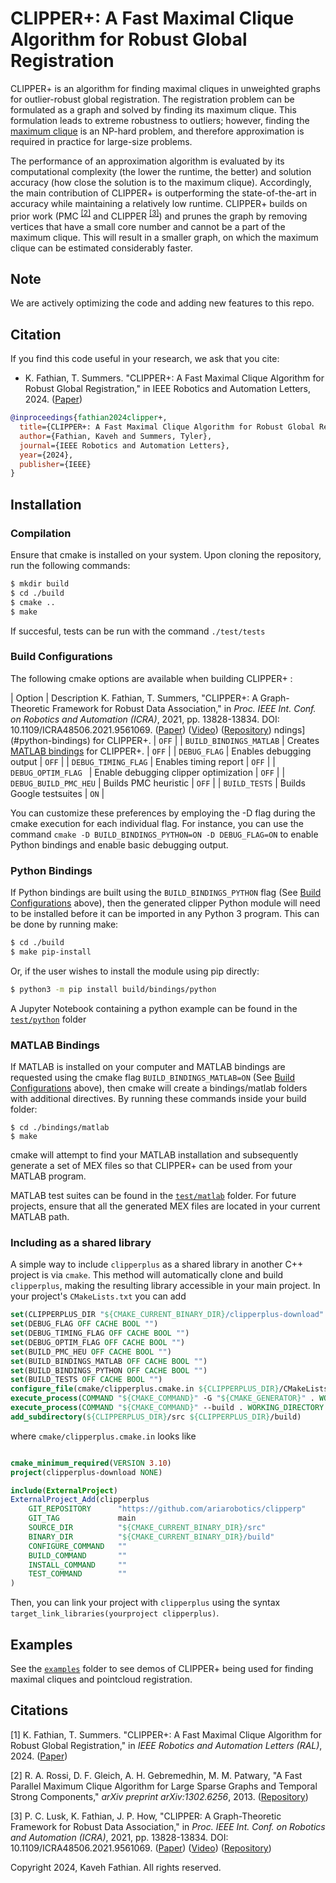 # CLIPPER+: A Fast Maximal Clique Algorithm for Robust Global Registration 

CLIPPER+ is an algorithm for finding maximal cliques in unweighted graphs for outlier-robust global registration. The registration problem can be 
formulated as a graph and solved by finding its maximum clique. This formulation leads to extreme robustness to outliers; however, finding the 
[maximum clique](https://en.wikipedia.org/wiki/Clique_problem) is an NP-hard problem, and therefore approximation is required in practice for large-size problems.

The performance of an approximation algorithm is evaluated by its computational complexity (the lower the runtime, the
better) and solution accuracy (how close the solution is to the maximum clique). Accordingly, the main contribution of 
CLIPPER+ is outperforming the state-of-the-art in accuracy while maintaining a relatively low runtime. CLIPPER+ builds
on prior work (PMC <sup>[[2]](#2)</sup> and CLIPPER <sup>[[3]](#3)</sup>) and prunes the graph by removing vertices that have a small core number and cannot be a part of the maximum clique. This will result in a smaller graph, on which the maximum clique can be estimated considerably faster.

Note
---------
We are actively optimizing the code and adding new features to this repo.
 

Citation
---------
If you find this code useful in your research, we ask that you cite:

- K. Fathian, T. Summers. "CLIPPER+: A Fast Maximal Clique Algorithm for Robust Global Registration," in IEEE Robotics and Automation Letters, 2024. ([Paper](https://arxiv.org/pdf/2402.15464.pdf))

```bibtex
@inproceedings{fathian2024clipper+,
  title={CLIPPER+: A Fast Maximal Clique Algorithm for Robust Global Registration},
  author={Fathian, Kaveh and Summers, Tyler},
  journal={IEEE Robotics and Automation Letters},
  year={2024},
  publisher={IEEE}
}
```

Installation
---------
### Compilation

Ensure that cmake is installed on your system.
Upon cloning the repository, run the following commands:

```bash
$ mkdir build
$ cd ./build
$ cmake ..
$ make
```

If succesful, tests can be run with the command `./test/tests`

### Build Configurations

The following cmake options are available when building CLIPPER+ :

| Option                  | Description                                      K. Fathian, T. Summers, "CLIPPER+: A Graph-Theoretic Framework for Robust Data Association," in *Proc. IEEE Int. Conf. on Robotics and Automation (ICRA)*, 2021, pp. 13828-13834. DOI: 10.1109/ICRA48506.2021.9561069. ([Paper](https://arxiv.org/pdf/2011.10202.pdf)) ([Video](https://youtu.be/QYLHueMhShY)) ([Repository](https://github.com/mit-acl/clipper))
ndings](#python-bindings) for CLIPPER+. | `OFF` |
| `BUILD_BINDINGS_MATLAB` | Creates [MATLAB bindings](#matlab-bindings) for CLIPPER+. | `OFF` |
| `DEBUG_FLAG`     | Enables debugging output | `OFF` | 
| `DEBUG_TIMING_FLAG` | Enables timing report | `OFF` |
| `DEBUG_OPTIM_FLAG ` | Enable debugging clipper optimization | `OFF` |
| `DEBUG_BUILD_PMC_HEU` | Builds PMC heuristic | `OFF` |
| `BUILD_TESTS` | Builds Google testsuites | `ON` |

You can customize these preferences by employing the -D flag during the cmake execution for each individual flag. For instance, you can use the command `cmake -D BUILD_BINDINGS_PYTHON=ON -D DEBUG_FLAG=ON` to enable Python bindings and enable basic debugging output.

### Python Bindings

If Python bindings are built using the `BUILD_BINDINGS_PYTHON` flag (See [Build Configurations](#build-configurations) above), then the generated clipper Python module will need to be installed before it can be imported in any Python 3 program. This can be done by running make:

```bash
$ cd ./build
$ make pip-install
```

Or, if the user wishes to install the module using pip directly:
```bash
$ python3 -m pip install build/bindings/python
```
A Jupyter Notebook containing a python example can be found in the [`test/python`](test/python) folder
### MATLAB Bindings

If MATLAB is installed on your computer and MATLAB bindings are requested using the cmake flag `BUILD_BINDINGS_MATLAB=ON` (See [Build Configurations](#build-configurations) above), then cmake will create a bindings/matlab folders with additional directives. By running these commands inside your build folder:
```bashs
$ cd ./bindings/matlab
$ make
```
cmake will attempt to find your MATLAB installation and subsequently generate a set of MEX files so that CLIPPER+ can be used from your MATLAB program.

MATLAB test suites can be found in the [`test/matlab`](test/matlab) folder. For future projects, ensure that all the generated MEX files are located in your current MATLAB path.

### Including as a shared library

A simple way to include `clipperplus` as a shared library in another C++ project is via `cmake`. This method will automatically clone and build `clipperplus`, making the resulting library accessible in your main project. In your project's `CMakeLists.txt` you can add

```cmake
set(CLIPPERPLUS_DIR "${CMAKE_CURRENT_BINARY_DIR}/clipperplus-download" CACHE INTERNAL "CLIPPERPLUS build dir" FORCE)
set(DEBUG_FLAG OFF CACHE BOOL "")
set(DEBUG_TIMING_FLAG OFF CACHE BOOL "")
set(DEBUG_OPTIM_FLAG OFF CACHE BOOL "")
set(BUILD_PMC_HEU OFF CACHE BOOL "")
set(BUILD_BINDINGS_MATLAB OFF CACHE BOOL "")
set(BUILD_BINDINGS_PYTHON OFF CACHE BOOL "")
set(BUILD_TESTS OFF CACHE BOOL "")
configure_file(cmake/clipperplus.cmake.in ${CLIPPERPLUS_DIR}/CMakeLists.txt IMMEDIATE @ONLY)
execute_process(COMMAND "${CMAKE_COMMAND}" -G "${CMAKE_GENERATOR}" . WORKING_DIRECTORY ${CLIPPERPLUS_DIR})
execute_process(COMMAND "${CMAKE_COMMAND}" --build . WORKING_DIRECTORY ${CLIPPERPLUS_DIR})
add_subdirectory(${CLIPPERPLUS_DIR}/src ${CLIPPERPLUS_DIR}/build)
```

where `cmake/clipperplus.cmake.in` looks like

```cmake

cmake_minimum_required(VERSION 3.10)
project(clipperplus-download NONE)

include(ExternalProject)
ExternalProject_Add(clipperplus
    GIT_REPOSITORY      "https://github.com/ariarobotics/clipperp"
    GIT_TAG             main
    SOURCE_DIR          "${CMAKE_CURRENT_BINARY_DIR}/src"
    BINARY_DIR          "${CMAKE_CURRENT_BINARY_DIR}/build"
    CONFIGURE_COMMAND   ""
    BUILD_COMMAND       ""
    INSTALL_COMMAND     ""
    TEST_COMMAND        ""
)
```

Then, you can link your project with `clipperplus` using the syntax `target_link_libraries(yourproject clipperplus)`.


## Examples

See the [`examples`](examples) folder to see demos of CLIPPER+ being used for finding maximal cliques and pointcloud registration.


## Citations

<a id="1">[1]</a> K. Fathian, T. Summers. "CLIPPER+: A Fast Maximal Clique Algorithm for Robust Global Registration," in *IEEE Robotics and Automation Letters (RAL)*, 2024. ([Paper](https://arxiv.org/pdf/2402.15464.pdf))

<a id="1">[2]</a> R. A. Rossi, D. F. Gleich, A. H. Gebremedhin, M. M. Patwary, "A Fast Parallel Maximum Clique Algorithm for Large Sparse Graphs and Temporal Strong Components," *arXiv preprint arXiv:1302.6256*, 2013. ([Repository](https://github.com/ryanrossi/pmc))

<a id="1">[3]</a> P. C. Lusk, K. Fathian, J. P. How, "CLIPPER: A Graph-Theoretic Framework for Robust Data Association," in *Proc. IEEE Int. Conf. on Robotics and Automation (ICRA)*, 2021, pp. 13828-13834. DOI: 10.1109/ICRA48506.2021.9561069. ([Paper](https://arxiv.org/pdf/2011.10202.pdf)) ([Video](https://youtu.be/QYLHueMhShY)) ([Repository](https://github.com/mit-acl/clipper))

Copyright 2024, Kaveh Fathian. All rights reserved.
		
